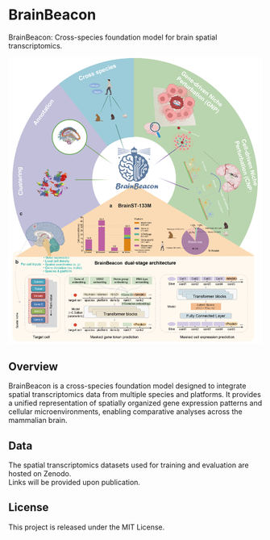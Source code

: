 # BrainBeacon

BrainBeacon: Cross-species foundation model for brain spatial transcriptomics.

![BrainBeacon Overview](./docs/BrainBeacon_Overview.png)

## Overview
BrainBeacon is a cross-species foundation model designed to integrate spatial transcriptomics data from multiple species and platforms. It provides a unified representation of spatially organized gene expression patterns and cellular microenvironments, enabling comparative analyses across the mammalian brain.

## Data
The spatial transcriptomics datasets used for training and evaluation are hosted on Zenodo.  
Links will be provided upon publication.

## License
This project is released under the MIT License.
